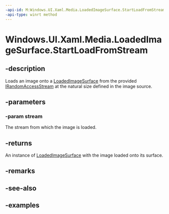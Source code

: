 ```yaml
---
-api-id: M:Windows.UI.Xaml.Media.LoadedImageSurface.StartLoadFromStream(Windows.Storage.Streams.IRandomAccessStream)
-api-type: winrt method
---
```


<!-- Method syntax.
public LoadedImageSurface LoadedImageSurface.StartLoadFromStream(IRandomAccessStream stream)
-->

# Windows.UI.Xaml.Media.LoadedImageSurface.StartLoadFromStream


## -description

Loads an image onto a [LoadedImageSurface](loadedimagesurface.md) from the provided [IRandomAccessStream](../windows.storage.streams/irandomaccessstream.md) at the natural size
defined in the image source.



## -parameters

### -param stream

The stream from which the image is loaded.

## -returns

An instance of [LoadedImageSurface](loadedimagesurface.md) with the image loaded onto its surface.

## -remarks

## -see-also

## -examples

